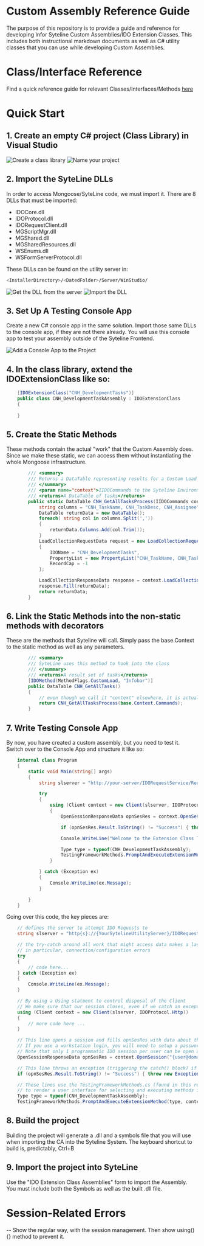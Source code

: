 # Custom Assembly Reference Guide

The purpose of this repository is to provide a guide and reference for developing Infor Syteline Custom Assemblies/IDO Extension Classes.
This includes both instructional markdown documents as well as C# utility classes that you can use while developing Custom Assemblies.

# Class/Interface Reference

Find a quick reference guide for relevant Classes/Interfaces/Methods [here]('./reference.md')

# Quick Start

## 1. Create an empty C# project (Class Library) in Visual Studio
![Create a class library](./images/newproject.png "Create a new project")
![Name your project](./images/newproject_name.png "Name the project")

## 2. Import the SyteLine DLLs
In order to access Mongoose/SyteLine code, we must import it. There are 8 DLLs that must be imported:
- IDOCore.dll 
- IDOProtocol.dll 
- IDORequestClient.dll 
- MGScriptMgr.dll 
- MGShared.dll 
- MGSharedResources.dll 
- WSEnums.dll 
- WSFormServerProtocol.dll 

These DLLs can be found on the utility server in:
```sh
<InstallerDirectory>/<DatedFolder>/Server/WinStudio/
```

![Get the DLL from the server](./images/dll_location.png "Find the DLLs")
![Import the DLL](./images/importthedll.gif "Import the DLL")

## 3. Set Up A Testing Console App
Create a new C# console app in the same solution. Import those same DLLs to the console app, if they are not there already. You will use this console app to test your assembly outside of the Syteline Frontend.

![Add a Console App to the Project](./images/AddTestingApp.gif "Add the console app to the project") 

## 4. In the class library, extend the IDOExtensionClass like so: 
```csharp
    [IDOExtensionClass("CNH_DevelopmentTasks")]
    public class CNH_DevelopmentTaskAssembly : IDOExtensionClass
    {
        
    }
```

## 5. Create the Static Methods
These methods contain the actual "work" that the Custom Assembly does. Since we make 
these static, we can access them without instantiating the whole Mongoose infrastructure.

```csharp 
        /// <summary>
        /// Returns a DataTable representing results for a Custom Load Method
        /// </summary>
        /// <param name="context">IIDOCommands to the Syteline Environment</param>
        /// <returns>A DataTable of tasks</returns>
        public static DataTable CNH_GetAllTasksProcess(IIDOCommands context) {
            string columns = "CNH_TaskName, CNH_TaskDesc, CNH_Assignee";
            DataTable returnData = new DataTable();
            foreach( string col in columns.Split(','))
            {
                returnData.Columns.Add(col.Trim());
            }
            LoadCollectionRequestData request = new LoadCollectionRequestData()
            {
                IDOName = "CNH_DevelopmentTasks",
                PropertyList = new PropertyList("CNH_TaskName, CNH_TaskDesc, CNH_Assignee"),
                RecordCap = -1
            };

            LoadCollectionResponseData response = context.LoadCollection(request);
            response.Fill(returnData);
            return returnData;
        }
```
## 6. Link the Static Methods into the non-static methods with decorators
These are the methods that Syteline will call. Simply pass the base.Context to the static method as well as any parameters.

```csharp
        /// <summary>
        /// SyteLine uses this method to hook into the class
        /// </summary>
        /// <returns>A result set of tasks</returns>
        [IDOMethod(MethodFlags.CustomLoad, "Infobar")]
        public DataTable CNH_GetAllTasks()
        {
            // even though we call it "context" elsewhere, it is actually Context.Commands
            return CNH_GetAllTasksProcess(base.Context.Commands);
        }
```

## 7. Write Testing Console App
By now, you have created a custom assembly, but you need to test it. Switch over to the Console App and structure it like so:
```csharp 
    internal class Program
    {
        static void Main(string[] args)
        {
            string slserver = "http://your-server/IDORequestService/RequestService.aspx";

            try
            {
                using (Client context = new Client(slserver, IDOProtocol.Http))
                {
                    OpenSessionResponseData opnSesRes = context.OpenSession("username", "password", "siteconfig");

                    if (opnSesRes.Result.ToString() != "Success") { throw new Exception(opnSesRes.Result.ToString()); }

                    Console.WriteLine("Welcome to the Extension Class Testing Framework. Which method would you like to test?");

                    Type type = typeof(CNH_DevelopmentTaskAssembly);
                    TestingFrameworkMethods.PromptAndExecuteExtensionMethod(type, context);
                }

            } catch (Exception ex)
            {
                Console.WriteLine(ex.Message);
            }

        }
    }
```

Going over this code, the key pieces are:
```csharp
    // defines the server to attempt IDO Requests to 
    string slserver = "http{s}://{YourSytelineUtilityServer}/IDORequestService/RequestService.aspx";
```
```csharp
    // the try-catch around all work that might access data makes a last line of defense to catch and inform you of errors 
    // in particular, connection/configuration errors
    try
    {
        // code here...
    } catch (Exception ex)
    {
        Console.WriteLine(ex.Message);
    }
```
```csharp
    // By using a Using statment to control disposal of the Client 
    // We make sure that our session closes, even if we catch an exception, as long as the program completes on it's own.
    using (Client context = new Client(slserver, IDOProtocol.Http))
    {
        // more code here ...
    }
```
```csharp
    // This line opens a session and fills opnSesRes with data about that process. Particularly "opnSesRes.Result" will have the connection response.
    // If you use a workstation login, you will need to setup a password in syteline
    // Note that only 1 programmatic IDO session per user can be open at one time
    OpenSessionResponseData opnSesRes = context.OpenSession("{user@domain.com}", "{userpassword}", "{configuration/site name}");
```
```csharp
    // This line throws an exception (triggering the catch() block) if the connection was unsuccessful
    if (opnSesRes.Result.ToString() != "Success") { throw new Exception(opnSesRes.Result.ToString()); }
```
```csharp 
    // These lines use the TestingFrameworkMethods.cs (found in this repo in code/)
    // to render a user interface for selecting and executing methods in the class CNH_DevelopmentTaskAssembly 
    Type type = typeof(CNH_DevelopmentTaskAssembly);
    TestingFrameworkMethods.PromptAndExecuteExtensionMethod(type, context);
```


## 8. Build the project
Building the project will generate a .dll and a symbols file that you will use when importing the CA into the Syteline System.
The keyboard shortcut to build is, predictably, Ctrl+B

## 9. Import the project into SyteLine 
Use the "IDO Extension Class Assemblies" form to import the Assembly. You must include 
both the Symbols as well as the built .dll file.



# Session-Related Errors
-- Show the regular way, with the session management. Then show using(){} method to prevent it.
